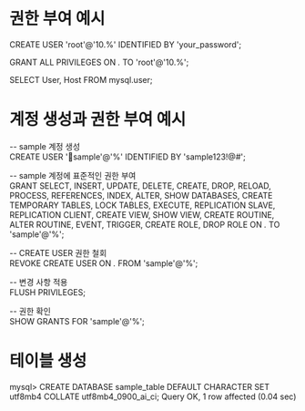 # 권한 부여 예시 
CREATE USER 'root'@'10.%' IDENTIFIED BY 'your_password';   
 
GRANT ALL PRIVILEGES ON *.* TO 'root'@'10.%';   
 
SELECT User, Host FROM mysql.user;   

# 계정 생성과 권한 부여 예시
-- sample 계정 생성  
CREATE USER 'sample'@'%' IDENTIFIED BY 'sample123!@#';  
  
-- sample 계정에 표준적인 권한 부여  
GRANT SELECT, INSERT, UPDATE, DELETE, CREATE, DROP, RELOAD, PROCESS, REFERENCES, INDEX, ALTER, SHOW DATABASES, CREATE TEMPORARY TABLES, LOCK TABLES, EXECUTE, REPLICATION SLAVE, REPLICATION CLIENT, CREATE VIEW, SHOW VIEW, CREATE ROUTINE, ALTER ROUTINE, EVENT, TRIGGER, CREATE ROLE, DROP ROLE ON *.* TO 'sample'@'%';  
  
-- CREATE USER 권한 철회  
REVOKE CREATE USER ON *.* FROM 'sample'@'%';  
  
-- 변경 사항 적용  
FLUSH PRIVILEGES;  
  
-- 권한 확인  
SHOW GRANTS FOR 'sample'@'%';  


# 테이블 생성 
mysql> CREATE DATABASE sample_table DEFAULT CHARACTER SET utf8mb4 COLLATE utf8mb4_0900_ai_ci;
Query OK, 1 row affected (0.04 sec)
